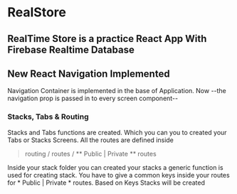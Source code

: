 # RealStore

## RealTime Store is a practice React App With Firebase Realtime Database

## New React Navigation Implemented

Navigation Container is implemented in the base of Application. Now --the navigation prop is passed in to every screen component--

### Stacks, Tabs & Routing

Stacks and Tabs functions are created. Which you can you to created your Tabs or Stacks Screens. All the routes are defined inside 
> routing / routes / ** Public | Private ** routes

Inside your stack folder you can created your stacks a generic function is used for creating stack. You have to give a common keys inside your routes for * Public | Private * routes. Based on Keys Stacks will be created

